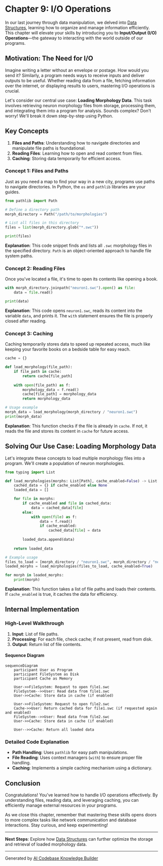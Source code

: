# Chapter 9: I/O Operations

In our last journey through data manipulation, we delved into [Data Structures](data_structures.md), learning how to organize and manage information efficiently. This chapter will elevate your skills by introducing you to **Input/Output (I/O) Operations**—the gateway to interacting with the world outside of our programs.

## Motivation: The Need for I/O

Imagine writing a letter without an envelope or postage. How would you send it? Similarly, a program needs ways to receive inputs and deliver outputs to be useful. Whether reading data from a file, fetching information over the internet, or displaying results to users, mastering I/O operations is crucial.

Let's consider our central use case: **Loading Morphology Data**. This task involves retrieving neuron morphology files from storage, processing them, and integrating them into a program for analysis. Sounds complex? Don't worry! We'll break it down step-by-step using Python.

## Key Concepts

1. **Files and Paths**: Understanding how to navigate directories and manipulate file paths is foundational.
2. **Reading Files**: Learning how to open and read content from files.
3. **Caching**: Storing data temporarily for efficient access.

### Concept 1: Files and Paths

Just as you need a map to find your way in a new city, programs use paths to navigate directories. In Python, the `os` and `pathlib` libraries are your guides.

```python
from pathlib import Path

# Define a directory path
morph_directory = Path("/path/to/morphologies")

# List all files in this directory
files = list(morph_directory.glob("*.swc"))

print(files)
```

**Explanation**: This code snippet finds and lists all `.swc` morphology files in the specified directory. `Path` is an object-oriented approach to handle file system paths.

### Concept 2: Reading Files

Once you've located a file, it's time to open its contents like opening a book.

```python
with morph_directory.joinpath("neuron1.swc").open() as file:
    data = file.read()

print(data)
```

**Explanation**: This code opens `neuron1.swc`, reads its content into the variable `data`, and prints it. The `with` statement ensures the file is properly closed after reading.

### Concept 3: Caching

Caching temporarily stores data to speed up repeated access, much like keeping your favorite books on a bedside table for easy reach.

```python
cache = {}

def load_morphology(file_path):
    if file_path in cache:
        return cache[file_path]
    
    with open(file_path) as f:
        morphology_data = f.read()
        cache[file_path] = morphology_data
        return morphology_data

# Usage example
morph_data = load_morphology(morph_directory / "neuron1.swc")
print(morph_data)
```

**Explanation**: This function checks if the file is already in `cache`. If not, it reads the file and stores its content in `cache` for future access.

## Solving Our Use Case: Loading Morphology Data

Let's integrate these concepts to load multiple morphology files into a program. We'll create a population of neuron morphologies.

```python
from typing import List

def load_morphologies(morphs: List[Path], cache_enabled=False) -> List[str]:
    cached_data = {} if cache_enabled else None
    loaded_data = []

    for file in morphs:
        if cache_enabled and file in cached_data:
            data = cached_data[file]
        else:
            with open(file) as f:
                data = f.read()
                if cache_enabled:
                    cached_data[file] = data
        
        loaded_data.append(data)
    
    return loaded_data

# Example usage
files_to_load = [morph_directory / "neuron1.swc", morph_directory / "neuron2.swc"]
loaded_morphs = load_morphologies(files_to_load, cache_enabled=True)

for morph in loaded_morphs:
    print(morph)
```

**Explanation**: This function takes a list of file paths and loads their contents. If `cache_enabled` is true, it caches the data for efficiency.

## Internal Implementation

### High-Level Walkthrough

1. **Input**: List of file paths.
2. **Processing**: For each file, check cache; if not present, read from disk.
3. **Output**: Return list of file contents.

#### Sequence Diagram

```mermaid
sequenceDiagram
    participant User as Program
    participant FileSystem as Disk
    participant Cache as Memory

    User->>FileSystem: Request to open file1.swc
    FileSystem-->>User: Read data from file1.swc
    User->>Cache: Store data in cache (if enabled)
    
    User->>FileSystem: Request to open file2.swc
    Cache->>User: Return cached data for file1.swc (if requested again and enabled)
    FileSystem-->>User: Read data from file2.swc
    User->>Cache: Store data in cache (if enabled)

    User-->>Cache: Return all loaded data
```

### Detailed Code Explanation

- **Path Handling**: Uses `pathlib` for easy path manipulations.
- **File Reading**: Uses context managers (`with`) to ensure proper file handling.
- **Caching**: Implements a simple caching mechanism using a dictionary.

## Conclusion

Congratulations! You've learned how to handle I/O operations effectively. By understanding files, reading data, and leveraging caching, you can efficiently manage external resources in your programs.

As we close this chapter, remember that mastering these skills opens doors to more complex tasks like network communication and database interactions. Stay curious, and keep experimenting!

---

**Next Steps**: Explore how [Data Structures](data_structures.md) can further optimize the storage and retrieval of loaded morphology data.

---

Generated by [AI Codebase Knowledge Builder](https://github.com/The-Pocket/Tutorial-Codebase-Knowledge)